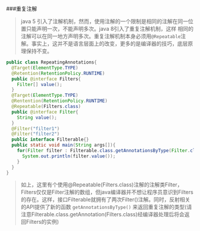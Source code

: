 ###重复注解

> java 5 引入了注解机制，然而，使用注解的一个限制是相同的注解在同一位置只能声明一次，不能声明多次。java 8引入了重复注解机制，这样 相同的注解可以在同一地方声明多次。重复注解机制本身必须用`@Repeatable`注解。事实上，这并不是语言层面上的改变，更多的是编译器的技巧，底层原理保持不变。

```java
public class RepeatingAnnotations{
  @Target(ElementType.TYPE)
  @Retention(RetentionPolicy.RUNTIME)
  public @interface Filters{
    Filter[] value();
  }
  @Target(ElementType.TYPE)
  @Rentention(RetentionPolicy.RUNTIME)
  @Repeatable(Filters.class)
  public @interface Filter{
    String value();
  }
  @Filter("filter1")
  @Filter("filter2")
  public interface Filterable{}
  public static void main(String args[]){
    for(Filter filter : Filterable.class.getAnnotationsByType(Filter.class)){
      System.out.println(filter.value());
  	}
  }
}
```

> 如上，这里有个使用@Repeatable(Filters.class)注解的注解类Filter，Filters仅仅是Filter注解的数组，但java编译器并不想让程序员意识到Filters的存在。这样，接口Filterable就拥有了两次Filter()注解。同时，反射相关的API提供了新的函数		`getAnnotationsByType()` 来返回重复注解的类型(请注意Filterable.class.getAnnotation(Filters.class)经编译器处理后将会返回Filters的实例)